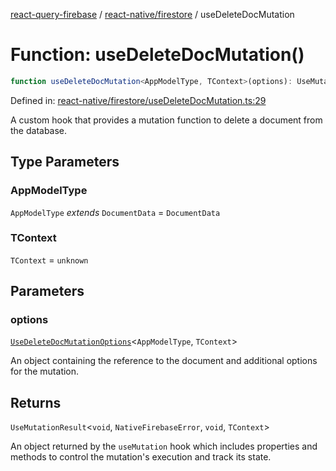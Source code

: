 [react-query-firebase](../../../modules.md) / [react-native/firestore](../index.md) / useDeleteDocMutation

# Function: useDeleteDocMutation()

```ts
function useDeleteDocMutation<AppModelType, TContext>(options): UseMutationResult<void, NativeFirebaseError, void, TContext>
```

Defined in: [react-native/firestore/useDeleteDocMutation.ts:29](https://github.com/vpishuk/react-query-firebase/blob/10e2945f75363a784c3dfc0e90b9f7a489dcc848/react-native/firestore/useDeleteDocMutation.ts#L29)

A custom hook that provides a mutation function to delete a document from the database.

## Type Parameters

### AppModelType

`AppModelType` *extends* `DocumentData` = `DocumentData`

### TContext

`TContext` = `unknown`

## Parameters

### options

[`UseDeleteDocMutationOptions`](../type-aliases/UseDeleteDocMutationOptions.md)\<`AppModelType`, `TContext`\>

An object containing the reference to the document and additional options for the mutation.

## Returns

`UseMutationResult`\<`void`, `NativeFirebaseError`, `void`, `TContext`\>

An object returned by the `useMutation` hook which includes properties and methods to control the mutation's execution and track its state.
